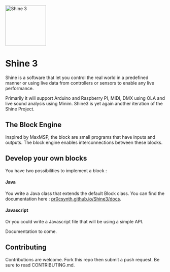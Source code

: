 
<img src="https://github.com/pr0csynth/Shine3/blob/master/icon/icon-256.png?raw=true" alt="Shine 3" width="128px"/>

# Shine 3

Shine is a software that let you control the real world in a predefined manner or using live data from controllers or sensors to enable any live performance.

Primarily it will support Arduino and Raspberry PI, MIDI, DMX using OLA and live sound analysis using Minim.
Shine3 is yet again another iteration of the Shine Project.

## The Block Engine

Inspired by MaxMSP, the block are small programs that have inputs and outputs. The block engine enables interconnections between these blocks.

## Develop your own blocks

You have two possibilities to implement a block :

#### Java

You write a Java class that extends the default Block class.
You can find the documentation here : [pr0csynth.github.io/Shine3/docs](https://pr0csynth.github.io/Shine3/docs).

#### Javascript

Or you could write a Javascript file that will be using a simple API.

Documentation to come.

## Contributing

Contributions are welcome. Fork this repo then submit a push request. Be sure to read CONTRIBUTING.md.
